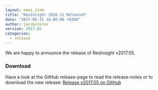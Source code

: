 ```yaml
---
layout: news_item
title: "ResInsight 2016.11 Released"
date: "2017-05-31 16:00:00 +0200"
author: jacobstoren
version: 2017.05
categories: 
  - release
---
```

We are happy to announce the release of ResInsight v2017.05.

### Download
Have a look at the GitHub release-page to read the release-notes or to download the new release:
[Release v2017.05 on GitHub](https://github.com/OPM/ResInsight/releases/tag/v2017.05)
